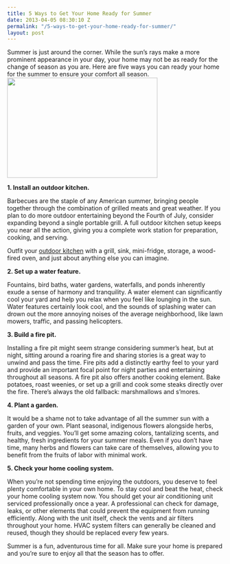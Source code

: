 ```yaml
---
title: 5 Ways to Get Your Home Ready for Summer
date: 2013-04-05 08:30:10 Z
permalink: "/5-ways-to-get-your-home-ready-for-summer/"
layout: post
---
```


Summer is just around the corner. While the sun’s rays make a more prominent appearance in your day, your home may not be as ready for the change of season as you are. Here are five ways you can ready your home for the summer to ensure your comfort all season. <img class="alignright" src="http://www.murraylampert.com/images/gallery/outdoor/stonekitch.jpg" alt="" width="350" height="233" />

<strong>1. Install an outdoor kitchen.</strong>

Barbecues are the staple of any American summer, bringing people together through the combination of grilled meats and great weather. If you plan to do more outdoor entertaining beyond the Fourth of July, consider expanding beyond a single portable grill. A full outdoor kitchen setup keeps you near all the action, giving you a complete work station for preparation, cooking, and serving.

Outfit your <a href="/san-diego-outdoor-living-space-design/">outdoor kitchen</a> with a grill, sink, mini-fridge, storage, a wood-fired oven, and just about anything else you can imagine.

<strong>2. Set up a water feature.</strong>

Fountains, bird baths, water gardens, waterfalls, and ponds inherently exude a sense of harmony and tranquility. A water element can significantly cool your yard and help you relax when you feel like lounging in the sun. Water features certainly look cool, and the sounds of splashing water can drown out the more annoying noises of the average neighborhood, like lawn mowers, traffic, and passing helicopters.

<strong>3. Build a fire pit.</strong>

Installing a fire pit might seem strange considering summer’s heat, but at night, sitting around a roaring fire and sharing stories is a great way to unwind and pass the time. Fire pits add a distinctly earthy feel to your yard and provide an important focal point for night parties and entertaining throughout all seasons. A fire pit also offers another cooking element. Bake potatoes, roast weenies, or set up a grill and cook some steaks directly over the fire. There’s always the old fallback: marshmallows and s’mores.

<strong>4. Plant a garden.</strong>

It would be a shame not to take advantage of all the summer sun with a garden of your own. Plant seasonal, indigenous flowers alongside herbs, fruits, and veggies. You’ll get some amazing colors, tantalizing scents, and healthy, fresh ingredients for your summer meals. Even if you don’t have time, many herbs and flowers can take care of themselves, allowing you to benefit from the fruits of labor with minimal work.

<strong>5. Check your home cooling system.</strong>

When you’re not spending time enjoying the outdoors, you deserve to feel plenty comfortable in your own home. To stay cool and beat the heat, check your home cooling system now. You should get your air conditioning unit serviced professionally once a year. A professional can check for damage, leaks, or other elements that could prevent the equipment from running efficiently. Along with the unit itself, check the vents and air filters throughout your home. HVAC system filters can generally be cleaned and reused, though they should be replaced every few years.

Summer is a fun, adventurous time for all. Make sure your home is prepared and you’re sure to enjoy all that the season has to offer.
